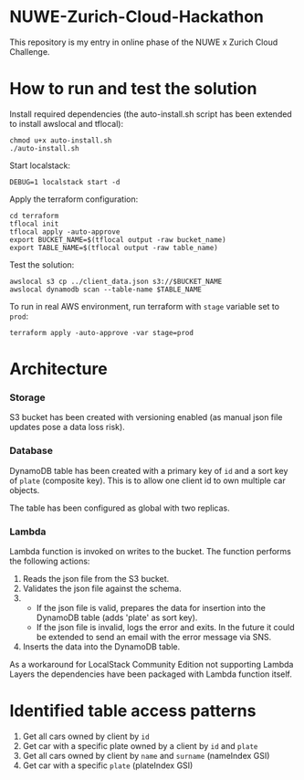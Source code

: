 # NUWE-Zurich-Cloud-Hackathon
This repository is my entry in online phase of the NUWE x Zurich Cloud Challenge.

# How to run and test the solution
Install required dependencies (the auto-install.sh script has been extended to install awslocal and tflocal):
```
chmod u+x auto-install.sh
./auto-install.sh
```
Start localstack:
```
DEBUG=1 localstack start -d
```
Apply the terraform configuration:
```
cd terraform
tflocal init
tflocal apply -auto-approve
export BUCKET_NAME=$(tflocal output -raw bucket_name)
export TABLE_NAME=$(tflocal output -raw table_name)
```
Test the solution:
```
awslocal s3 cp ../client_data.json s3://$BUCKET_NAME
awslocal dynamodb scan --table-name $TABLE_NAME
```
To run in real AWS environment, run terraform with `stage` variable set to `prod`:
```
terraform apply -auto-approve -var stage=prod
```

# Architecture

### Storage
S3 bucket has been created with versioning enabled (as manual json file updates pose a data loss risk).

### Database
DynamoDB table has been created with a primary key of `id` and a sort key of `plate` (composite key).
This is to allow one client id to own multiple car objects.

The table has been configured as global with two replicas.

### Lambda
Lambda function is invoked on writes to the bucket. The function performs the following actions:
1. Reads the json file from the S3 bucket.
2. Validates the json file against the schema.
3.
   * If the json file is valid, prepares the data for insertion into the DynamoDB table (adds 'plate' as sort key).
   * If the json file is invalid, logs the error and exits. In the future it could be extended to send an email with the error message via SNS.
4. Inserts the data into the DynamoDB table.

As a workaround for LocalStack Community Edition not supporting Lambda Layers the dependencies have been packaged with Lambda function itself.

# Identified table access patterns
1. Get all cars owned by client by `id`
2. Get car with a specific plate owned by a client by `id` and `plate`
3. Get all cars owned by client by `name` and `surname` (nameIndex GSI)
4. Get car with a specific `plate` (plateIndex GSI)